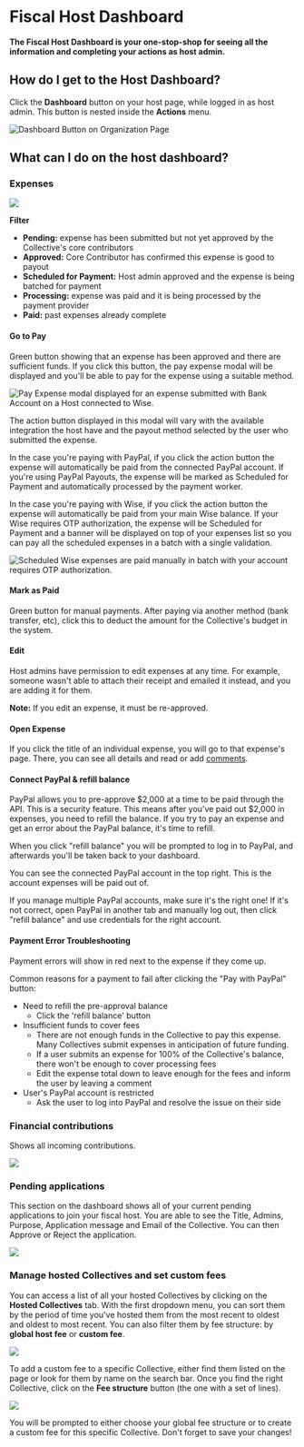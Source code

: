 # Fiscal Host Dashboard

**The Fiscal Host Dashboard is your one-stop-shop for seeing all the information and completing your actions as host admin.**

## How do I get to the Host Dashboard?

Click the **Dashboard** button on your host page, while logged in as host admin. This button is nested inside the **Actions** menu.

![Dashboard Button on Organization Page](../.gitbook/assets/fiscal_host_fiscal_host_dashboard_dashboard_2021-04-27.gif)

## What can I do on the host dashboard?

### Expenses

![](../.gitbook/assets/dashboard.jpeg)

**Filter**

* **Pending:** expense has been submitted but not yet approved by the Collective's core contributors
* **Approved:** Core Contributor has confirmed this expense is good to payout
* **Scheduled for Payment:** Host admin approved and the expense is being batched for payment
* **Processing:** expense was paid and it is being processed by the payment provider
* **Paid:** past expenses already complete

#### Go to Pay

Green button showing that an expense has been approved and there are sufficient funds. If you click this button, the pay expense modal will be displayed and you'll be able to pay for the expense using a suitable method.

![Pay Expense modal displayed for an expense submitted with Bank Account on a Host connected to Wise.](../.gitbook/assets/screenshot-from-2021-06-29-16-11-03.png)

The action button displayed in this modal will vary with the available integration the host have and the payout method selected by the user who submitted the expense.

In the case you're paying with PayPal, if you click the action button the expense will automatically be paid from the connected PayPal account. If you're using PayPal Payouts, the expense will be marked as Scheduled for Payment and automatically processed by the payment worker.

In the case you're paying with Wise, if you click the action button the expense will automatically be paid from your main Wise balance. If your Wise requires OTP authorization, the expense will be Scheduled for Payment and a banner will be displayed on top of your expenses list so you can pay all the scheduled expenses in a batch with a single validation.

![Scheduled Wise expenses are paid manually in batch with your account requires OTP authorization.](../.gitbook/assets/screenshot-from-2021-06-29-16-18-33.png)

#### Mark as Paid

Green button for manual payments. After paying via another method \(bank transfer, etc\), click this to deduct the amount for the Collective's budget in the system.

#### Edit

Host admins have permission to edit expenses at any time. For example, someone wasn't able to attach their receipt and emailed it instead, and you are adding it for them.

**Note:** If you edit an expense, it must be re-approved.

#### Open Expense

If you click the title of an individual expense, you will go to that expense's page. There, you can see all details and read or add [comments](../expenses-and-getting-paid/expense-comments.md).

#### Connect PayPal & refill balance

PayPal allows you to pre-approve $2,000 at a time to be paid through the API. This is a security feature. This means after you've paid out $2,000 in expenses, you need to refill the balance. If you try to pay an expense and get an error about the PayPal balance, it's time to refill.

When you click "refill balance" you will be prompted to log in to PayPal, and afterwards you'll be taken back to your dashboard.

You can see the connected PayPal account in the top right. This is the account expenses will be paid out of.

If you manage multiple PayPal accounts, make sure it's the right one! If it's not correct, open PayPal in another tab and manually log out, then click "refill balance" and use credentials for the right account.

#### Payment Error Troubleshooting

Payment errors will show in red next to the expense if they come up.

Common reasons for a payment to fail after clicking the "Pay with PayPal" button:

* Need to refill the pre-approval balance
  * Click the 'refill balance' button
* Insufficient funds to cover fees
  * There are not enough funds in the Collective to pay this expense. Many Collectives submit expenses in anticipation of future funding.
  * If a user submits an expense for 100% of the Collective's balance, there won't be enough to cover processing fees
  * Edit the expense total down to leave enough for the fees and inform the user by leaving a comment
* User's PayPal account is restricted
  * Ask the user to log into PayPal and resolve the issue on their side

### Financial contributions

Shows all incoming contributions.

![](../.gitbook/assets/image%20%287%29.png)

### Pending applications

This section on the dashboard shows all of your current pending applications to join your fiscal host. You are able to see the Title, Admins, Purpose, Application message and Email of the Collective. You can then Approve or Reject the application. 

![](../.gitbook/assets/image%20%2844%29.png)

### Manage hosted Collectives and set custom fees

You can access a list of all your hosted Collectives by clicking on the **Hosted Collectives** tab. With the first dropdown menu, you can sort them by the period of time you've hosted them from the most recent to oldest and oldest to most recent. You can also filter them by fee structure: by **global host fee** or **custom fee**.

![](../.gitbook/assets/fiscal-host_fiscal-host-dashboard_manage_collectives_2020-08-12.png)

To add a custom fee to a specific Collective, either find them listed on the page or look for them by name on the search bar. Once you find the right Collective, click on the **Fee structure** button \(the one with a set of lines\).

![](../.gitbook/assets/fiscal-host_fiscal-host-dashboard_custom-fees_2020-08-12.gif)

You will be prompted to either choose your global fee structure or to create a custom fee for this specific Collective. Don't forget to save your changes!

